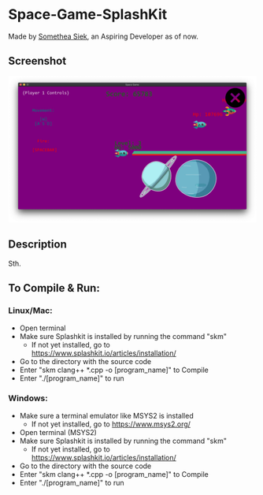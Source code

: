 # Space-Game-SplashKit

Made by [Somethea Siek](https://github.com/sometheasiekswx), an Aspiring Developer as of now.

## Screenshot

![Preview of Space-Game-SplashKit](https://github.com/sometheasiekswx/Space-Game-SplashKit/blob/master/space-game.jpg "Preview of Space-Game-SplashKit")

## Description

Sth.

## To Compile & Run:
### Linux/Mac: 
- Open terminal 
- Make sure Splashkit is installed by running the command "skm" 
    - If not yet installed, go to https://www.splashkit.io/articles/installation/
- Go to the directory with the source code 
- Enter "skm clang++ *.cpp  -o [program_name]" to Compile
- Enter "./[program_name]" to run

### Windows: 
- Make sure a terminal emulator like MSYS2 is installed 
    - If not yet installed, go to https://www.msys2.org/
- Open terminal (MSYS2)
- Make sure Splashkit is installed by running the command "skm"
    - If not yet installed, go to https://www.splashkit.io/articles/installation/
- Go to the directory with the source code 
- Enter "skm clang++ *.cpp  -o [program_name]" to Compile
- Enter "./[program_name]" to run

